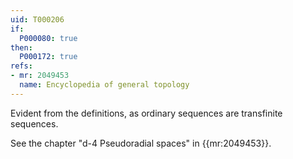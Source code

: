```yaml
---
uid: T000206
if:
  P000080: true
then:
  P000172: true
refs:
- mr: 2049453
  name: Encyclopedia of general topology
---
```


Evident from the definitions, as ordinary sequences are transfinite sequences.

See the chapter "d-4 Pseudoradial spaces" in {{mr:2049453}}.
